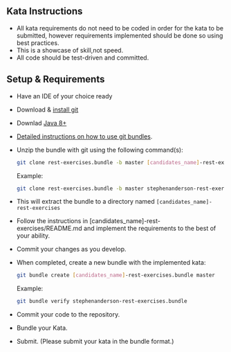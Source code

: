 ## Kata Instructions

* All kata requirements do not need to be coded in order for the kata to be submitted, however requirements implemented 
  should be done so using best practices.
* This is a showcase of skill,not speed.
* All code should be test-driven and committed.

## Setup & Requirements

* Have an IDE of your choice ready 
* Download & [install git](https://git-scm.com/book/en/v2/Getting-Started-Installing-Git)
* Downlad [Java 8+](https://www.oracle.com/java/technologies/javase/javase-jdk8-downloads.html)
* [Detailed instructions on how to use git bundles](https://git-scm.com/book/en/v2/Git-Tools-Bundling).
* Unzip the bundle with git using the following command(s):

  ```bash
  git clone rest-exercises.bundle -b master [candidates_name]-rest-exercises
  ```

  Example:

  ```bash
  git clone rest-exercises.bundle -b master stephenanderson-rest-exercises
  ```

* This will extract the bundle to a directory named `[candidates_name]-rest-exercises` 
* Follow the instructions in [candidates_name]-rest-exercises/README.md and implement the requirements to the best of your ability.
* Commit your changes as you develop.
* When completed, create a new bundle with the implemented kata:

  ```bash
  git bundle create [candidates_name]-rest-exercises.bundle master
  ```

  Example:

  ```bash
  git bundle verify stephenanderson-rest-exercises.bundle
  ```
  
* Commit your code to the repository.
* Bundle your Kata.
* Submit. (Please submit your kata in the bundle format.)
